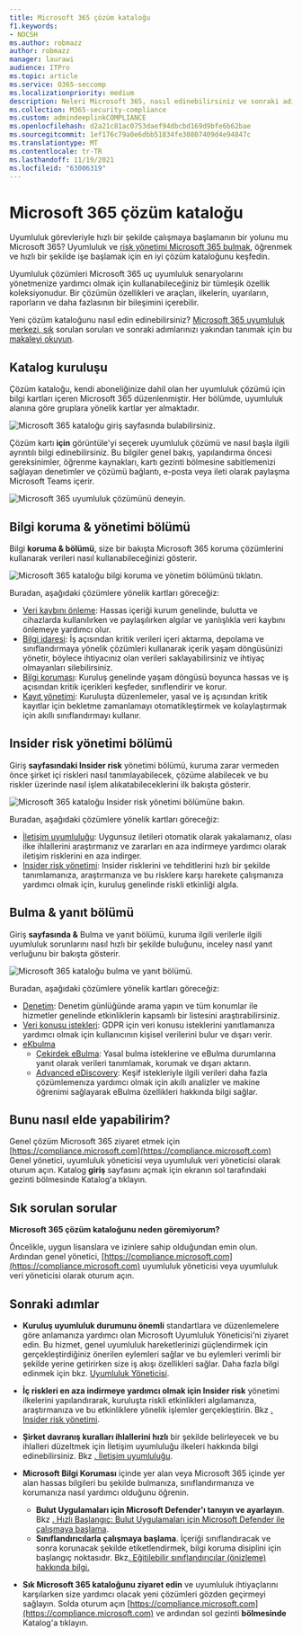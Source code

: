 ```yaml
---
title: Microsoft 365 çözüm kataloğu
f1.keywords:
- NOCSH
ms.author: robmazz
author: robmazz
manager: laurawi
audience: ITPro
ms.topic: article
ms.service: O365-seccomp
ms.localizationpriority: medium
description: Neleri Microsoft 365, nasıl edinebilirsiniz ve sonraki adımlarınız gibi en iyi çözüm kataloğunu öğrenin.
ms.collection: M365-security-compliance
ms.custom: admindeeplinkCOMPLIANCE
ms.openlocfilehash: d2a21c81ac0753daef94dbcbd169d9bfe6b62bae
ms.sourcegitcommit: 1ef176c79a0e6dbb51834fe30807409d4e94847c
ms.translationtype: MT
ms.contentlocale: tr-TR
ms.lasthandoff: 11/19/2021
ms.locfileid: "63006319"
---
```

# <a name="microsoft-365-solution-catalog"></a>Microsoft 365 çözüm kataloğu

Uyumluluk görevleriyle hızlı bir şekilde çalışmaya başlamanın bir yolunu mu Microsoft 365? Uyumluluk ve [risk yönetimi Microsoft 365 bulmak](https://compliance.microsoft.com/solutioncatalog), öğrenmek ve hızlı bir şekilde işe başlamak için en iyi çözüm kataloğunu keşfedin.

Uyumluluk çözümleri Microsoft 365  uç uyumluluk senaryolarını yönetmenize yardımcı olmak için kullanabileceğiniz bir tümleşik özellik koleksiyonudur. Bir çözümün özellikleri ve araçları, ilkelerin, uyarıların, raporların ve daha fazlasının bir bileşimini içerebilir.

Yeni çözüm kataloğunu nasıl edin edinebilirsiniz? [Microsoft 365 uyumluluk merkezi, sık](#how-do-i-get-this) sorulan soruları ve sonraki adımlarınızı yakından tanımak için bu [makaleyi okuyun](#next-steps). [](#frequently-asked-questions)

## <a name="catalog-organization"></a>Katalog kuruluşu

Çözüm kataloğu, kendi aboneliğinize dahil olan her uyumluluk çözümü için bilgi kartları içeren Microsoft 365 düzenlenmiştir. Her bölümde, uyumluluk alanına göre gruplara yönelik kartlar yer almaktadır.

![Microsoft 365 kataloğu giriş sayfasında bulabilirsiniz.](../media/m365-solution-catalog-home.png)

Çözüm kartı **için** görüntüle'yi seçerek uyumluluk çözümü ve nasıl başla ilgili ayrıntılı bilgi edinebilirsiniz. Bu bilgiler genel bakış, yapılandırma öncesi gereksinimler, öğrenme kaynakları, kartı gezinti bölmesine sabitlemenizi sağlayan denetimler ve çözümü bağlantı, e-posta veya ileti olarak paylaşma Microsoft Teams içerir.

![Microsoft 365 uyumluluk çözümünü deneyin.](../media/m365-solution-catalog-communication-compliance.png)

## <a name="information-protection--governance-section"></a>Bilgi koruma & yönetimi bölümü

Bilgi **koruma & bölümü**, size bir bakışta Microsoft 365 koruma çözümlerini kullanarak verileri nasıl kullanabileceğinizi gösterir.

![Microsoft 365 kataloğu bilgi koruma ve yönetim bölümünü tıklatın.](../media/m365-solution-catalog-information-protection-governance.png)

Buradan, aşağıdaki çözümlere yönelik kartları göreceğiz:

- [Veri kaybını önleme](dlp-learn-about-dlp.md): Hassas içeriği kurum genelinde, bulutta ve cihazlarda kullanılırken ve paylaşılırken algılar ve yanlışlıkla veri kaybını önlemeye yardımcı olur.
- [Bilgi idaresi](manage-information-governance.md): İş açısından kritik verileri içeri aktarma, depolama ve sınıflandırmaya yönelik çözümleri kullanarak içerik yaşam döngüsünizi yönetir, böylece ihtiyacınız olan verileri saklayabilirsiniz ve ihtiyaç olmayanları silebilirsiniz.
- [Bilgi koruması](information-protection.md): Kuruluş genelinde yaşam döngüsü boyunca hassas ve iş açısından kritik içerikleri keşfeder, sınıflendirir ve korur.
- [Kayıt yönetimi](records-management.md): Kuruluşta düzenlemeler, yasal ve iş açısından kritik kayıtlar için bekletme zamanlamayı otomatikleştirmek ve kolaylaştırmak için akıllı sınıflandırmayı kullanır.

## <a name="insider-risk-management-section"></a>Insider risk yönetimi bölümü

Giriş **sayfasındaki Insider risk** yönetimi bölümü, kuruma zarar vermeden önce şirket içi riskleri nasıl tanımlayabilecek, çözüme alabilecek ve bu riskler üzerinde nasıl işlem alıkatabileceklerini ilk bakışta gösterir.

![Microsoft 365 kataloğu Insider risk yönetimi bölümüne bakın.](../media/m365-solution-catalog-insider-risk-management.png)

Buradan, aşağıdaki çözümlere yönelik kartları göreceğiz:

- [İletişim uyumluluğu](communication-compliance.md): Uygunsuz iletileri otomatik olarak yakalamanız, olası ilke ihlallerini araştırmanız ve zararları en aza indirmeye yardımcı olarak iletişim risklerini en aza indirger.
- [Insider risk yönetimi](insider-risk-management.md): Insider risklerini ve tehditlerini hızlı bir şekilde tanımlamanıza, araştırmanıza ve bu risklere karşı harekete çalışmanıza yardımcı olmak için, kuruluş genelinde riskli etkinliği algıla.

## <a name="discovery--response-section"></a>Bulma & yanıt bölümü

Giriş **sayfasında &** Bulma ve yanıt bölümü, kuruma ilgili verilerle ilgili uyumluluk sorunlarını nasıl hızlı bir şekilde buluğunu, inceley nasıl yanıt verluğunu bir bakışta gösterir.

![Microsoft 365 kataloğu bulma ve yanıt bölümü.](../media/m365-solution-catalog-discovery-response.png)

Buradan, aşağıdaki çözümlere yönelik kartları göreceğiz:

- [Denetim](search-the-audit-log-in-security-and-compliance.md): Denetim günlüğünde arama yapın ve tüm konumlar ile hizmetler genelinde etkinliklerin kapsamlı bir listesini araştırabilirsiniz.
- [Veri konusu istekleri](/compliance/regulatory/gdpr-manage-gdpr-data-subject-requests-with-the-dsr-case-tool): GDPR için veri konusu isteklerini yanıtlamanıza yardımcı olmak için kullanıcının kişisel verilerini bulur ve dışarı verir.
- [eKbulma](manage-legal-investigations.md)
    - [Çekirdek eBulma](./get-started-core-ediscovery.md): Yasal bulma isteklerine ve eBulma durumlarına yanıt olarak verileri tanımlamak, korumak ve dışarı aktarın.
    - [Advanced eDiscovery](overview-ediscovery-20.md): Keşif istekleriyle ilgili verileri daha fazla çözümlemenıza yardımcı olmak için akıllı analizler ve makine öğrenimi sağlayarak eBulma özellikleri hakkında bilgi sağlar.

## <a name="how-do-i-get-this"></a>Bunu nasıl elde  yapabilirim?

Genel çözüm Microsoft 365 ziyaret etmek için [https://compliance.microsoft.com](https://compliance.microsoft.com) Genel yönetici, uyumluluk yöneticisi veya uyumluluk veri yöneticisi olarak oturum açın. Katalog **giriş** sayfasını açmak için ekranın sol tarafındaki gezinti bölmesinde Katalog'a tıklayın.

## <a name="frequently-asked-questions"></a>Sık sorulan sorular

**Microsoft 365 çözüm kataloğunu neden göremiyorum?**

Öncelikle, uygun lisanslara ve izinlere sahip olduğundan emin olun. Ardından genel yönetici, [https://compliance.microsoft.com](https://compliance.microsoft.com) uyumluluk yöneticisi veya uyumluluk veri yöneticisi olarak oturum açın. 

## <a name="next-steps"></a>Sonraki adımlar

- **Kuruluş uyumluluk durumunu önemli** standartlara ve düzenlemelere göre anlamanıza yardımcı olan Microsoft Uyumluluk Yöneticisi'ni ziyaret edin. Bu hizmet, genel uyumluluk hareketlerinizi güçlendirmek için gerçekleştirdiğiniz önerilen eylemleri sağlar ve bu eylemleri verimli bir şekilde yerine getirirken size iş akışı özellikleri sağlar. Daha fazla bilgi edinmek için bkz. [Uyumluluk Yöneticisi](compliance-manager.md).

- **İç riskleri en aza indirmeye yardımcı olmak için Insider risk** yönetimi ilkelerini yapılandırarak, kuruluşta riskli etkinlikleri algılamanıza, araştırmanıza ve bu etkinliklere yönelik işlemler gerçekleştirin. Bkz [. Insider risk yönetimi](insider-risk-management.md).

- **Şirket davranış kuralları ihlallerini hızlı** bir şekilde belirleyecek ve bu ihlalleri düzeltmek için İletişim uyumluluğu ilkeleri hakkında bilgi edinebilirsiniz. Bkz [. İletişim uyumluluğu](communication-compliance.md).

- **Microsoft Bilgi Koruması** içinde yer alan veya Microsoft 365 içinde yer alan hassas bilgileri bu şekilde bulmanıza, sınıflandırmanıza ve korumanıza nasıl yardımcı olduğunu öğrenin.
    - **Bulut Uygulamaları için Microsoft Defender'ı tanıyın ve ayarlayın**. Bkz [. Hızlı Başlangıç: Bulut Uygulamaları için Microsoft Defender ile çalışmaya başlama](/cloud-app-security/getting-started-with-cloud-app-security).
    - **Sınıflandırıcılarla çalışmaya başlama**. İçeriği sınıflandıracak ve sonra korunacak şekilde etiketlendirmek, bilgi koruma disiplini için başlangıç noktasıdır. Bkz[. Eğitilebilir sınıflandırıcılar (önizleme) hakkında bilgi.](classifier-learn-about.md)

- **Sık Microsoft 365 kataloğunu ziyaret edin** ve uyumluluk ihtiyaçlarını karşılarken size yardımcı olacak yeni çözümleri gözden geçirmeyi sağlayın. Solda oturum açın [https://compliance.microsoft.com](https://compliance.microsoft.com) ve ardından sol gezinti **bölmesinde** Katalog'a tıklayın.
